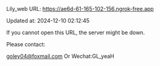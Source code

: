 Lily_web URL: https://ae6d-61-165-102-156.ngrok-free.app

Updated at: 2024-12-10 02:12:45

If you cannot open this URL, the server might be down.

Please contact: 

goley04@foxmail.com Or Wechat:GL_yeaH